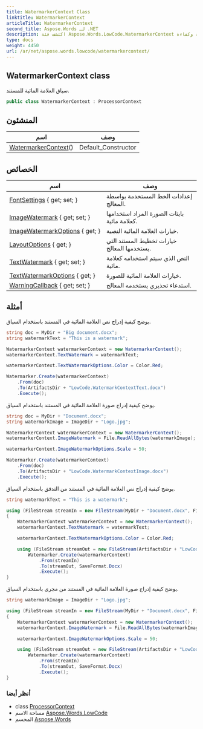 ```yaml
---
title: WatermarkerContext Class
linktitle: WatermarkerContext
articleTitle: WatermarkerContext
second_title: Aspose.Words لـ .NET
description: اكتشف فئة Aspose.Words.LowCode.WatermarkerContext لإضافة علامات مائية سلسة إلى مستنداتك. حسّن مستنداتك بسهولة وكفاءة.
type: docs
weight: 4450
url: /ar/net/aspose.words.lowcode/watermarkercontext/
---
```

## WatermarkerContext class

سياق العلامة المائية للمستند.

```csharp
public class WatermarkerContext : ProcessorContext
```

## المنشئون

| اسم | وصف |
| --- | --- |
| [WatermarkerContext](watermarkercontext/)() | Default_Constructor |

## الخصائص

| اسم | وصف |
| --- | --- |
| [FontSettings](../../aspose.words.lowcode/processorcontext/fontsettings/) { get; set; } | إعدادات الخط المستخدمة بواسطة المعالج. |
| [ImageWatermark](../../aspose.words.lowcode/watermarkercontext/imagewatermark/) { get; set; } | بايتات الصورة المراد استخدامها كعلامة مائية. |
| [ImageWatermarkOptions](../../aspose.words.lowcode/watermarkercontext/imagewatermarkoptions/) { get; } | خيارات العلامة المائية النصية. |
| [LayoutOptions](../../aspose.words.lowcode/processorcontext/layoutoptions/) { get; } | خيارات تخطيط المستند التي يستخدمها المعالج. |
| [TextWatermark](../../aspose.words.lowcode/watermarkercontext/textwatermark/) { get; set; } | النص الذي سيتم استخدامه كعلامة مائية. |
| [TextWatermarkOptions](../../aspose.words.lowcode/watermarkercontext/textwatermarkoptions/) { get; } | خيارات العلامة المائية للصورة. |
| [WarningCallback](../../aspose.words.lowcode/processorcontext/warningcallback/) { get; set; } | استدعاء تحذيري يستخدمه المعالج. |

## أمثلة

يوضح كيفية إدراج نص العلامة المائية في المستند باستخدام السياق.

```csharp
string doc = MyDir + "Big document.docx";
string watermarkText = "This is a watermark";

WatermarkerContext watermarkerContext = new WatermarkerContext();
watermarkerContext.TextWatermark = watermarkText;

watermarkerContext.TextWatermarkOptions.Color = Color.Red;

Watermarker.Create(watermarkerContext)
    .From(doc)
    .To(ArtifactsDir + "LowCode.WatermarkContextText.docx")
    .Execute();
```

يوضح كيفية إدراج صورة العلامة المائية في المستند باستخدام السياق.

```csharp
string doc = MyDir + "Document.docx";
string watermarkImage = ImageDir + "Logo.jpg";

WatermarkerContext watermarkerContext = new WatermarkerContext();
watermarkerContext.ImageWatermark = File.ReadAllBytes(watermarkImage);

watermarkerContext.ImageWatermarkOptions.Scale = 50;

Watermarker.Create(watermarkerContext)
    .From(doc)
    .To(ArtifactsDir + "LowCode.WatermarkContextImage.docx")
    .Execute();
```

يوضح كيفية إدراج نص العلامة المائية في المستند من التدفق باستخدام السياق.

```csharp
string watermarkText = "This is a watermark";

using (FileStream streamIn = new FileStream(MyDir + "Document.docx", FileMode.Open, FileAccess.Read))
{
    WatermarkerContext watermarkerContext = new WatermarkerContext();
    watermarkerContext.TextWatermark = watermarkText;

    watermarkerContext.TextWatermarkOptions.Color = Color.Red;

    using (FileStream streamOut = new FileStream(ArtifactsDir + "LowCode.WatermarkContextTextStream.docx", FileMode.Create, FileAccess.ReadWrite))
        Watermarker.Create(watermarkerContext)
            .From(streamIn)
            .To(streamOut, SaveFormat.Docx)
            .Execute();
}
```

يوضح كيفية إدراج صورة العلامة المائية في المستند من مجرى باستخدام السياق.

```csharp
string watermarkImage = ImageDir + "Logo.jpg";

using (FileStream streamIn = new FileStream(MyDir + "Document.docx", FileMode.Open, FileAccess.Read))
{
    WatermarkerContext watermarkerContext = new WatermarkerContext();
    watermarkerContext.ImageWatermark = File.ReadAllBytes(watermarkImage);

    watermarkerContext.ImageWatermarkOptions.Scale = 50;

    using (FileStream streamOut = new FileStream(ArtifactsDir + "LowCode.WatermarkContextImageStream.docx", FileMode.Create, FileAccess.ReadWrite))
        Watermarker.Create(watermarkerContext)
            .From(streamIn)
            .To(streamOut, SaveFormat.Docx)
            .Execute();
}
```

### أنظر أيضا

* class [ProcessorContext](../processorcontext/)
* مساحة الاسم [Aspose.Words.LowCode](../../aspose.words.lowcode/)
* المجسم [Aspose.Words](../../)
